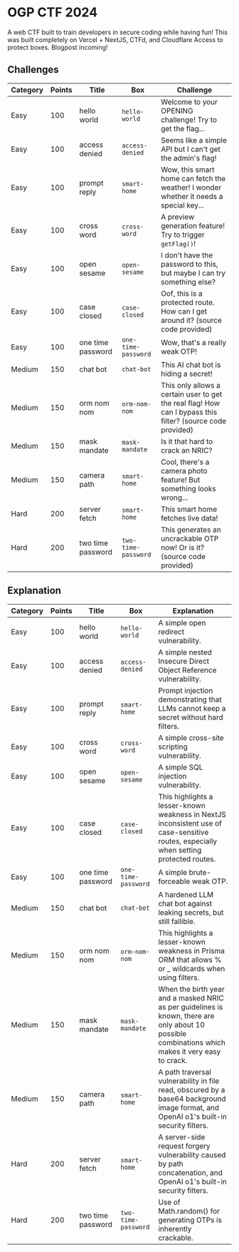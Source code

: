 # OGP CTF 2024

A web CTF built to train developers in secure coding while having fun! This was built completely on Vercel + NextJS, CTFd, and Cloudflare Access to protect boxes. Blogpost incoming!

## Challenges

| Category | Points | Title             | Box                 | Challenge                                                                                                  |
|----------|--------|-------------------|---------------------|------------------------------------------------------------------------------------------------------------|
| Easy     | 100    | hello world       | `hello-world`       | Welcome to your OPENING challenge! Try to get the flag...                                                  |
| Easy     | 100    | access denied     | `access-denied`     | Seems like a simple API but I can't get the admin's flag!                                                  |
| Easy     | 100    | prompt reply      | `smart-home`        | Wow, this smart home can fetch the weather! I wonder whether it needs a special key...                     |
| Easy     | 100    | cross word        | `cross-word`        | A preview generation feature! Try to trigger `getFlag()`!                                                  |
| Easy     | 100    | open sesame       | `open-sesame`       | I don't have the password to this, but maybe I can try something else?                                     |
| Easy     | 100    | case closed       | `case-closed`       | Oof, this is a protected route. How can I get around it? (source code provided)                            |
| Easy     | 100    | one time password | `one-time-password` | Wow, that's a really weak OTP!                                                                             |
| Medium   | 150    | chat bot          | `chat-bot`          | This AI chat bot is hiding a secret!                                                                       |
| Medium   | 150    | orm nom nom       | `orm-nom-nom`       | This only allows a certain user to get the real flag! How can I bypass this filter? (source code provided) |
| Medium   | 150    | mask mandate      | `mask-mandate`      | Is it that hard to crack an NRIC?                                                                          |
| Medium   | 150    | camera path       | `smart-home`        | Cool, there's a camera photo feature! But something looks wrong...                                         |
| Hard     | 200    | server fetch      | `smart-home`        | This smart home fetches live data!                                                                         |
| Hard     | 200    | two time password | `two-time-password` | This generates an uncrackable OTP now! Or is it? (source code provided)                                    |


## Explanation

| Category | Points | Title             | Box                 | Explanation                                                                                                                                        |
|----------|--------|-------------------|---------------------|----------------------------------------------------------------------------------------------------------------------------------------------------|
| Easy     | 100    | hello world       | `hello-world`       | A simple open redirect vulnerability.                                                                                                              |
| Easy     | 100    | access denied     | `access-denied`     | A simple nested Insecure Direct Object Reference vulnerability.                                                                                    |
| Easy     | 100    | prompt reply      | `smart-home`        | Prompt injection demonstrating that LLMs cannot keep a secret without hard filters.                                                                |
| Easy     | 100    | cross word        | `cross-word`        | A simple cross-site scripting vulnerability.                                                                                                       |
| Easy     | 100    | open sesame       | `open-sesame`       | A simple SQL injection vulnerability.                                                                                                              |
| Easy     | 100    | case closed       | `case-closed`       | This highlights a lesser-known weakness in NextJS inconsistent use of case-sensitive routes, especially when setting protected routes.             |
| Easy     | 100    | one time password | `one-time-password` | A simple brute-forceable weak OTP.                                                                                                                 |
| Medium   | 150    | chat bot          | `chat-bot`          | A hardened LLM chat bot against leaking secrets, but still fallible.                                                                               |
| Medium   | 150    | orm nom nom       | `orm-nom-nom`       | This highlights a lesser-known weakness in Prisma ORM that allows % or _ wildcards when using filters.                                             |
| Medium   | 150    | mask mandate      | `mask-mandate`      | When the birth year and a masked NRIC as per guidelines is known, there are only about 10 possible combinations which makes it very easy to crack. |
| Medium   | 150    | camera path       | `smart-home`        | A path traversal vulnerability in file read, obscured by a base64 background image format, and OpenAI o1's built-in security filters.              |
| Hard     | 200    | server fetch      | `smart-home`        | A server-side request forgery vulnerability caused by path concatenation, and OpenAI o1's built-in security filters.                               |
| Hard     | 200    | two time password | `two-time-password` | Use of Math.random() for generating OTPs is inherently crackable.                                                                                  |